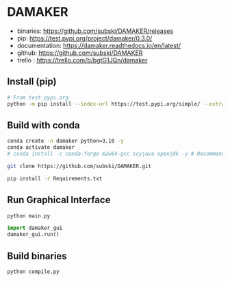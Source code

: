# DAMAKER

- binaries: <https://github.com/subski/DAMAKER/releases>
- pip: <https://test.pypi.org/project/damaker/0.3.0/>
- documentation: <https://damaker.readthedocs.io/en/latest/>
- github: <https://github.com/subski/DAMAKER>
- trello : <https://trello.com/b/bgtG1JQn/damaker>

## Install (pip)

```bash
# From test.pypi.org
python -m pip install --index-url https://test.pypi.org/simple/ --extra-index-url https://pypi.org/simple/ damaker
```

## Build with conda

```bash
conda create -n damaker python=3.10 -y
conda activate damaker
# conda install -c conda-forge m2w64-gcc scyjava openjdk -y # Recommended

git clone https://github.com/subski/DAMAKER.git

pip install -r Requirements.txt
```

## Run Graphical Interface

```bash
python main.py
```

```python
import damaker_gui
damaker_gui.run()
```

## Build binaries

```bash
python compile.py
```

